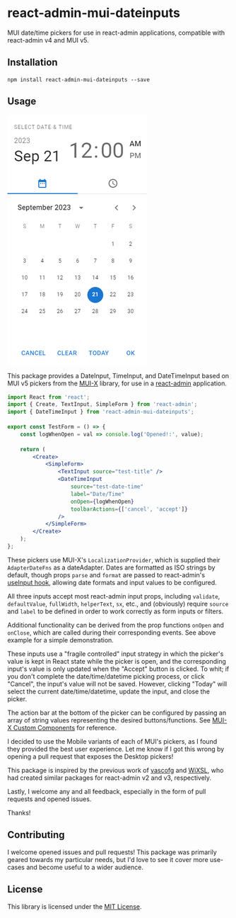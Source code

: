 # react-admin-mui-dateinputs

MUI date/time pickers for use in react-admin applications, compatible with react-admin v4 and MUI v5.

## Installation

```
npm install react-admin-mui-dateinputs --save
```

## Usage

![date-time-picker.PNG](assets/date-time-picker.PNG)

This package provides a DateInput, TimeInput, and DateTimeInput based on MUI v5 pickers from the [MUI-X](https://mui.com/x/react-date-pickers/) library, for use in a [react-admin](https://marmelab.com/react-admin/) application.

```jsx
import React from 'react';
import { Create, TextInput, SimpleForm } from 'react-admin';
import { DateTimeInput } from 'react-admin-mui-dateinputs';

export const TestForm = () => {
    const logWhenOpen = val => console.log('Opened!:', value);

    return (
        <Create>
            <SimpleForm>
                <TextInput source="test-title" />
                <DateTimeInput
                    source="test-date-time"
                    label="Date/Time"
                    onOpen={logWhenOpen}
                    toolbarActions={['cancel', 'accept']}
                />
            </SimpleForm>
        </Create>
    );
};
```

These pickers use MUI-X's `LocalizationProvider`, which is supplied their `AdapterDateFns` as a dateAdapter. Dates are formatted as ISO strings by default, though props `parse` and `format` are passed to react-admin's [useInput hook](https://marmelab.com/react-admin/useInput.html), allowing date formats and input values to be configured.

All three inputs accept most react-admin input props, including `validate`, `defaultValue`, `fullWidth`, `helperText`, `sx`, etc., and (obviously) require `source` and `label` to be defined in order to work correctly as form inputs or filters.

Additional functionality can be derived from the prop functions `onOpen` and `onClose`, which are called during their corresponding events. See above example for a simple demonstration.

These inputs use a "fragile controlled" input strategy in which the picker's value is kept in React state while the picker is open, and the corresponding input's value is only updated when the "Accept" button is clicked. To whit; if you don't complete the date/time/datetime picking process, or click "Cancel", the input's value will not be saved. However, clicking "Today" will select the current date/time/datetime, update the input, and close the picker.

The action bar at the bottom of the picker can be configured by passing an array of string values representing the desired buttons/functions. See [MUI-X Custom Components](https://mui.com/x/react-date-pickers/custom-components/) for reference.

I decided to use the Mobile variants of each of MUI's pickers, as I found they provided the best user experience. Let me know if I got this wrong by opening a pull request that exposes the Desktop pickers!

This package is inspired by the previous work of [vascofg](https://github.com/vascofg) and [WiXSL](https://github.com/WiXSL), who had created similar packages for react-admin v2 and v3, respectively.

Lastly, I welcome any and all feedback, especially in the form of pull requests and opened issues.

Thanks!

## Contributing

I welcome opened issues and pull requests! This package was primarily geared towards my particular needs, but I'd love to see it cover more use-cases and become useful to a wider audience.

## License

This library is licensed under the [MIT License](LICENSE).
